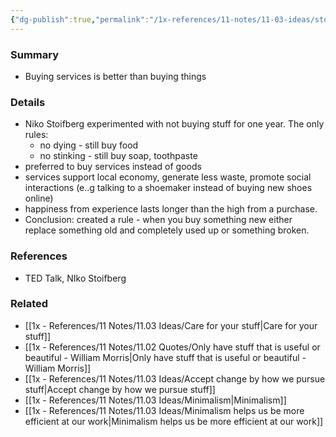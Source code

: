 ```yaml
---
{"dg-publish":true,"permalink":"/1x-references/11-notes/11-03-ideas/stop-buying-stuff-niko-stoifberg/","title":"Stop buying stuff - Niko Stoifberg","noteIcon":""}
---
```



### Summary
- Buying services is better than buying things

### Details
- Niko Stoifberg experimented with not buying stuff for one year. The only rules:
	- no dying - still buy food
	- no stinking - still buy soap, toothpaste
- preferred to buy services instead of goods
- services support local economy, generate less waste, promote social interactions (e..g talking to a shoemaker instead of buying new shoes online)
- happiness from experience lasts longer than the high from a purchase.
- Conclusion: created a rule - when you buy something new either replace something old and completely used up or something broken.

### References
- TED Talk, NIko Stoifberg

### Related
- [[1x - References/11 Notes/11.03 Ideas/Care for your stuff\|Care for your stuff]]
- [[1x - References/11 Notes/11.02 Quotes/Only have stuff that is useful or beautiful - William Morris\|Only have stuff that is useful or beautiful - William Morris]]
- [[1x - References/11 Notes/11.03 Ideas/Accept change by how we pursue stuff\|Accept change by how we pursue stuff]]
- [[1x - References/11 Notes/11.03 Ideas/Minimalism\|Minimalism]]
- [[1x - References/11 Notes/11.03 Ideas/Minimalism helps us be more efficient at our work\|Minimalism helps us be more efficient at our work]]
